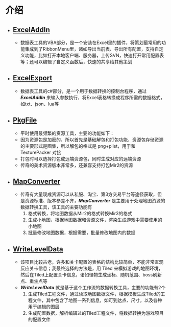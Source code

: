 # 介绍
- ## [ExcelAddIn](./scr/ExcelAddIn/)
    - 数据表工具的VBA部分，是一个安装在Excel里的插件，将策划最常用的功能集成到了RibbonMenu里，诸如导出当前表、导出所有配置，支持自定义功能，比如打开本地客户端、服务器，上传SVN，快速打开常用配置表等；还可以编辑了自定义函数后，快速的共享给其他策划
- ## [ExcelExport](./scr/ExcelExport/)
    - 数据表工具的c#部分，是一个用于数据转换的控制台程序，通过 ***ExcelAddIn*** 来输入参数执行，将Excel表格转换成程序所需的数据格式，如txt、json、lua等
- ## [PkgFile](./scr/PkgFile/)
    - 平时使用最频繁的资源工具，主要的功能如下：
    - 因为资源包是加密的，所以首先是基础解包和打包功能，资源包存储资源的主要形式是图集，所以解包的格式是 png+plist，用于和 TexturePacker 对接
    - 打包时可以选择打包成远端资源包，同时生成对应的远端资源
    - 传奇的美术资源版本非常多，还兼容支持打包Mir2的资源
- ## [MapConverter](./scr/MapConverter/)
    - 传奇有大量现成资源可以从私服、淘宝、第3方交易平台等途径获取，但是资源标准、版本参差不齐，***MapConverter*** 是主要用于处理地图资源的数据转换工具，该工具的主要功能有
        1. 格式转换，将地图数据从Mir2的格式转换Mir3的格式
        2. 生成小地图，根据地图数据和资源文件，渲染生成游戏中需要使用的小地图
        3. 批量修改地图数据，根据需要，批量修改地图内的数据

- ## [WriteLevelData](./scr/WriteLevelData/)
    - 该项目比较古老，许多和关卡配置的表格的结构比较简单，不能非常直观反应关卡信息；我最终选择的方法是，用 Tiled 来模拟游戏的地图环境，然后在Tiled上配置关卡信息，诸如怪物生成坐标、随机范围、boss刷新点、重生点等
    - ***WriteLevelData*** 就是基于这个工作流的数据转换工具，主要的功能有2个
        1. 生成Tiled工程文件，通过读取地图数据文件，根据模板生成Tiled的工程文件，其中包含了地图一系列信息，如可到达点、尺寸，以及各种用于编辑的图层
        2. 生成配置数据，解析编辑过的Tiled工程文件，将数据转换为游戏项目的配置文件 